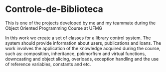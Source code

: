 # Controle-de-Biblioteca
This is one of the projects developed by me and my teammate during the Object Oriented Programming Course at UFMG

In this work we create a set of classes for a library control system. The system should provide information about users, publications and loans.
The work involves the application of the knowledge acquired during the course, such as: composition, inheritance, polimorfism and virtual functions, downcasting and object slicing, overloads, exception handling and the use of reference variables, constants and etc.
